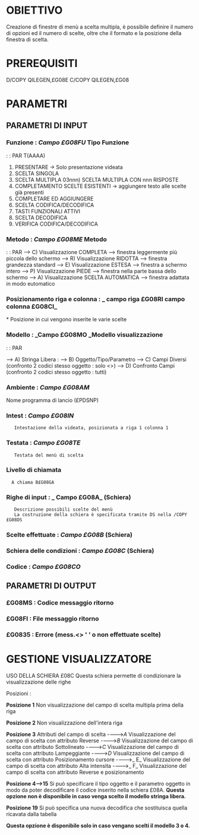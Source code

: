 # OBIETTIVO
Creazione di finestre di menù a scelta multipla, è possibile definire il numero di opzioni ed il numero di scelte,
oltre che il formato e la posizione della finestra di scelta.

# PREREQUISITI
D/COPY QILEGEN,£G08E
C/COPY QILEGEN,£G08

# PARAMETRI

## PARAMETRI DI INPUT

###  Funzione :  _Campo £G08FU_   Tipo Funzione

 :  : PAR T(AAAA)
01)  PRESENTARE -> Solo presentazione videata
02)  SCELTA SINGOLA
03)  SCELTA MULTIPLA
03nnn)  SCELTA MULTIPLA CON nnn RISPOSTE
04)  COMPLETAMENTO SCELTE ESISTENTI -> aggiungere testo alle scelte già presenti
05)  COMPLETARE ED AGGIUNGERE
06)  SCELTA CODIFICA/DECODIFICA
07)  TASTI FUNZIONALI ATTIVI
08)  SCELTA DECODIFICA
09)  VERIFICA CODIFICA/DECODIFICA


###  Metodo :    _Campo £G08ME_  Metodo
 :  : PAR
--> C) Visualizzazione COMPLETA --> finestra leggermente più piccola dello schermo
--> R) Visualizzazione RIDOTTA --> finestra grandezza standard
--> E) Visualizzazione ESTESA --> finestra a schermo intero
--> P) Visualizzazione PIEDE --> finestra nella parte bassa dello schermo
--> A) Visualizzazione SCELTA AUTOMATICA --> finestra adattata in modo eutomatico


### Posizionamento riga e colonna : _ campo riga £G08RI   campo colonna £G08CI_
\*  Posizione in cui vengono inserite le varie scelte

###  Modello :   _Campo £G08MO _Modello visualizzazione
 :  : PAR

--> A) Stringa Libera : 
--> B) Oggetto/Tipo/Parametro
--> C) Campi Diversi (confronto 2 codici stesso oggetto :  solo <>)
--> D) Confronto Campi (confronto 2 codici stesso oggetto :  tutti)

### Ambiente :  _Campo £G08AM_
Nome programma di lancio (£PDSNP)
### Intest :  _Campo £G08IN_
       Intestazione della videata, posizionata a riga 1 colonna 1
### Testata :   _Campo £G08TE_
       Testata del menù di scelta
### Livello di chiamata
      A chiama B£G08GA
### Righe di input : _ Campo £G08A_ (Schiera)
       Descrizione possibili scelte del menù
       La costruzione della schiera è specificata tramite DS nella /COPY £G08DS
### Scelte effettuate :  _Campo £G08B_ (Schiera)
###  Schiera delle condizioni :  _Campo £G08C_ (Schiera)
### Codice :  _Campo £G08CO_

## PARAMETRI DI OUTPUT
### £G08MS :  Codice messaggio ritorno
### £G08FI :  File   messaggio ritorno
### £G0835 :  Errore (mess.<> ' ' o non effettuate scelte)


# GESTIONE VISUALIZZATORE
USO DELLA SCHIERA £08C
Questa schiera permette di condizionare la visualizzazione delle righe

Posizioni : 

__Posizione 1__
Non visualizzazione del campo di scelta multipla prima della riga


__Posizione 2__
Non visualizzazione dell'intera riga

__Posizione 3__
Attributi del campo di scelta
---->_A_   Visualizzazione del campo di scelta con attributo Reverse
---->_B_   Visualizzazione del campo di scelta con attributo Sottolineato
---->_C_   Visualizzazione del campo di scelta con attributo Lampeggiante
---->_D_   Visualizzazione del campo di scelta con attributo Posizionamento cursore
---->_ E_   Visualizzazione del campo di scelta con attributo Alta intensita
---->_ F_   Visualizzazione del campo di scelta con attributo Reverse e posizionamento


__Posizione 4-->15__
Si può specificare il tipo oggetto e il parametro oggetto in modo da poter decodificare il codice inserito nella
schiera £08A.
**Questa opzione non è disponibile in caso venga scelto il modello stringa libera.**


__Posizione 19__
Si può specifica una nuova decodifica che sostituisca quella ricavata dalla tabella

**Questa opzione è disponibile solo in caso vengano scelti il modello 3 o 4.**
